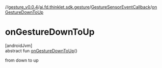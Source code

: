 //[gesture_v0.0.4](../../../index.md)/[ai.fd.thinklet.sdk.gesture](../index.md)/[GestureSensorEventCallback](index.md)/[onGestureDownToUp](on-gesture-down-to-up.md)

# onGestureDownToUp

[androidJvm]\
abstract fun [onGestureDownToUp](on-gesture-down-to-up.md)()

from down to up
